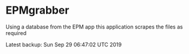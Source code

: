 # EPMgrabber
Using a database from the EPM app this application scrapes the files as required


Latest backup: Sun Sep 29 06:47:02 UTC 2019
